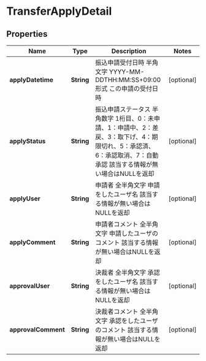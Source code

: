 
# TransferApplyDetail

## Properties
Name | Type | Description | Notes
------------ | ------------- | ------------- | -------------
**applyDatetime** | **String** | 振込申請受付日時 半角文字 YYYY-MM-DDTHH:MM:SS+09:00形式 この申請の受付日時  |  [optional]
**applyStatus** | **String** | 振込申請ステータス 半角数字 1桁目、0：未申請、1：申請中、2：差戻、3：取下げ、4：期限切れ、5：承認済、6：承認取消、7：自動承認 該当する情報が無い場合はNULLを返却  |  [optional]
**applyUser** | **String** | 申請者 全半角文字 申請をしたユーザ名 該当する情報が無い場合はNULLを返却  |  [optional]
**applyComment** | **String** | 申請者コメント 全半角文字 申請したユーザのコメント 該当する情報が無い場合はNULLを返却  |  [optional]
**approvalUser** | **String** | 決裁者 全半角文字 承認をしたユーザ名 該当する情報が無い場合はNULLを返却  |  [optional]
**approvalComment** | **String** | 決裁者コメント 全半角文字 承認をしたユーザのコメント 該当する情報が無い場合はNULLを返却  |  [optional]



